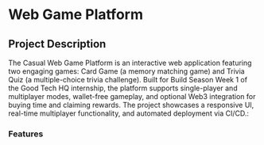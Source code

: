# Web Game Platform


## Project Description

The Casual Web Game Platform is an interactive web application featuring two engaging games: Card Game (a memory matching game) and Trivia Quiz (a multiple-choice trivia challenge). Built for Build Season Week 1 of the Good Tech HQ internship, the platform supports single-player and multiplayer modes, wallet-free gameplay, and optional Web3 integration for buying time and claiming rewards. The project showcases a responsive UI, real-time multiplayer functionality, and automated deployment via CI/CD.:

### Features
